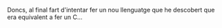 Doncs, al final fart d'intentar fer un nou llenguatge que he descobert
que era equivalent a fer un C...
